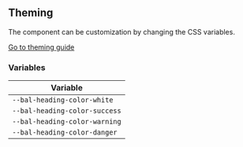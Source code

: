 ## Theming

The component can be customization by changing the CSS variables.

<a class="sb-unstyled button is-primary" href="../?path=/docs/development-theming--page">Go to theming guide</a>

<!-- START: human documentation -->

<!-- END: human documentation -->

### Variables​

| Variable                      |
| ----------------------------- |
| `--bal-heading-color-white`   |
| `--bal-heading-color-success` |
| `--bal-heading-color-warning` |
| `--bal-heading-color-danger`  |
